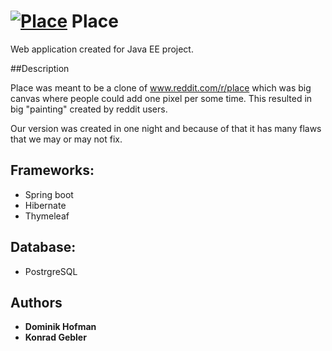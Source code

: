 # [![Place](https://b.thumbs.redditmedia.com/_7OelYuni-KAAz9yCHzwG78d2OZrQcpRsDXPeS72P0k.png)](https://github.com/KG5321/Place) Place

Web application created for Java EE project.

##Description

Place was meant to be a clone of www.reddit.com/r/place which was big canvas where people could add 
one pixel per some time. This resulted in big "painting" created by reddit users.

Our version was created in one night and because of that it has many flaws that we may or may not
fix.

## Frameworks:

- Spring boot
- Hibernate
- Thymeleaf

## Database:

- PostrgreSQL

## Authors

- **Dominik Hofman**
- **Konrad Gebler**
